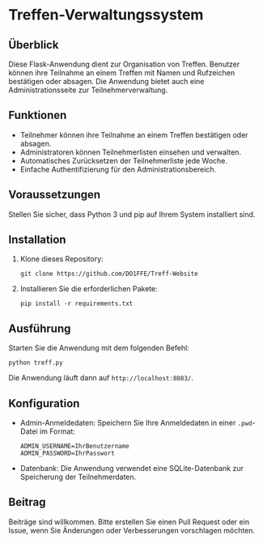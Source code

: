 # Treffen-Verwaltungssystem

## Überblick
Diese Flask-Anwendung dient zur Organisation von Treffen. Benutzer können ihre Teilnahme an einem Treffen mit Namen und Rufzeichen bestätigen oder absagen. Die Anwendung bietet auch eine Administrationsseite zur Teilnehmerverwaltung.

## Funktionen
- Teilnehmer können ihre Teilnahme an einem Treffen bestätigen oder absagen.
- Administratoren können Teilnehmerlisten einsehen und verwalten.
- Automatisches Zurücksetzen der Teilnehmerliste jede Woche.
- Einfache Authentifizierung für den Administrationsbereich.

## Voraussetzungen
Stellen Sie sicher, dass Python 3 und pip auf Ihrem System installiert sind.

## Installation
1. Klone dieses Repository:
   ```
   git clone https://github.com/DO1FFE/Treff-Website
   ```
2. Installieren Sie die erforderlichen Pakete:
   ```
   pip install -r requirements.txt
   ```

## Ausführung
Starten Sie die Anwendung mit dem folgenden Befehl:
```
python treff.py
```

Die Anwendung läuft dann auf `http://localhost:8083/`.

## Konfiguration
- Admin-Anmeldedaten: Speichern Sie Ihre Anmeldedaten in einer `.pwd`-Datei im Format:
  ```
  ADMIN_USERNAME=IhrBenutzername
  ADMIN_PASSWORD=IhrPasswort
  ```
- Datenbank: Die Anwendung verwendet eine SQLite-Datenbank zur Speicherung der Teilnehmerdaten.

## Beitrag
Beiträge sind willkommen. Bitte erstellen Sie einen Pull Request oder ein Issue, wenn Sie Änderungen oder Verbesserungen vorschlagen möchten.
